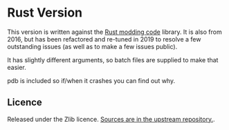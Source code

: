 # Rust Version

This version is written against the [Rust modding code](https://github.com/awstanley/hitman.rs) library.  It is also from 2016, but has been refactored and re-tuned in 2019 to resolve a few outstanding issues (as well as to make a few issues public).

It has slightly different arguments, so batch files are supplied to make that easier.

pdb is included so if/when it crashes you can find out why.

## Licence

Released under the Zlib licence.  [Sources are in the upstream repository.](https://github.com/awstanley/hitman.rs).